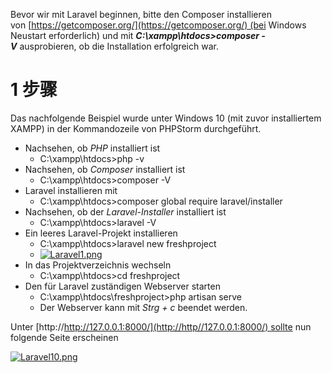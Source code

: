 
Bevor wir mit Laravel beginnen, bitte den Composer installieren von [https://getcomposer.org/](https://getcomposer.org/) (bei Windows Neustart erforderlich) und mit _**C:\xampp\htdocs>composer -V**_ ausprobieren, ob die Installation erfolgreich war.

# 1 步骤

Das nachfolgende Beispiel wurde unter Windows 10 (mit zuvor installiertem XAMPP) in der Kommandozeile von PHPStorm durchgeführt.


- Nachsehen, ob _PHP_ installiert ist
    - C:\xampp\htdocs>php -v
- Nachsehen, ob _Composer_ installiert ist
    - C:\xampp\htdocs>composer -V
- Laravel installieren mit
    - C:\xampp\htdocs>composer global require laravel/installer
- Nachsehen, ob der _Laravel-Installer_ installiert ist
    - C:\xampp\htdocs>laravel -V
- Ein leeres Laravel-Projekt installieren
    - C:\xampp\htdocs>laravel new freshproject
    - [![Laravel1.png](https://isp.eduloop.de/mediawiki/images/isp.eduloop.de/d/df/Laravel1.png "Laravel1.png")](https://isp.eduloop.de/mediawiki/images/isp.eduloop.de/d/df/Laravel1.png)
- In das Projektverzeichnis wechseln
    - C:\xampp\htdocs>cd freshproject
- Den für Laravel zuständigen Webserver starten
    - C:\xampp\htdocs\freshproject>php artisan serve
    - Der Webserver kann mit _Strg + c_ beendet werden.


Unter [http://http://127.0.0.1:8000/](http://http//127.0.0.1:8000/) sollte nun folgende Seite erscheinen

[![Laravel10.png](https://isp.eduloop.de/mediawiki/images/isp.eduloop.de/thumb/5/5b/Laravel10.png/600px-Laravel10.png)](https://isp.eduloop.de/mediawiki/images/isp.eduloop.de/5/5b/Laravel10.png)





